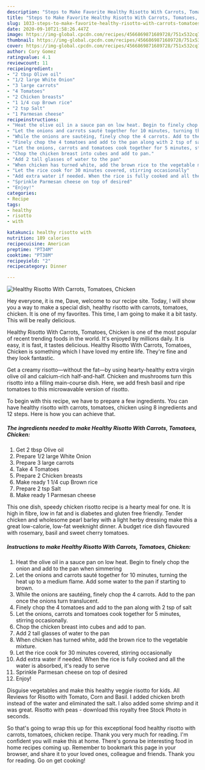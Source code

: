 ```yaml
---
description: "Steps to Make Favorite Healthy Risotto With Carrots, Tomatoes, Chicken"
title: "Steps to Make Favorite Healthy Risotto With Carrots, Tomatoes, Chicken"
slug: 1033-steps-to-make-favorite-healthy-risotto-with-carrots-tomatoes-chicken
date: 2020-09-10T21:58:26.447Z
image: https://img-global.cpcdn.com/recipes/4566869871689728/751x532cq70/healthy-risotto-with-carrots-tomatoes-chicken-recipe-main-photo.jpg
thumbnail: https://img-global.cpcdn.com/recipes/4566869871689728/751x532cq70/healthy-risotto-with-carrots-tomatoes-chicken-recipe-main-photo.jpg
cover: https://img-global.cpcdn.com/recipes/4566869871689728/751x532cq70/healthy-risotto-with-carrots-tomatoes-chicken-recipe-main-photo.jpg
author: Cory Gomez
ratingvalue: 4.1
reviewcount: 11
recipeingredient:
- "2 tbsp Olive oil"
- "1/2 large White Onion"
- "3 large carrots"
- "4 Tomatoes"
- "2 Chicken breasts"
- "1 1/4 cup Brown rice"
- "2 tsp Salt"
- "1 Parmesan cheese"
recipeinstructions:
- "Heat the olive oil in a sauce pan on low heat. Begin to finely chop the onion and add to the pan when simmering"
- "Let the onions and carrots sauté together for 10 minutes, turning the heat up to a medium flame. Add some water to the pan if starting to brown."
- "While the onions are sautéing, finely chop the 4 carrots. Add to the pan once the onions turn translucent."
- "Finely chop the 4 tomatoes and add to the pan along with 2 tsp of salt"
- "Let the onions, carrots and tomatoes cook together for 5 minutes, stirring occasionally."
- "Chop the chicken breast into cubes and add to pan."
- "Add 2 tall glasses of water to the pan"
- "When chicken has turned white, add the brown rice to the vegetable mixture."
- "Let the rice cook for 30 minutes covered, stirring occasionally"
- "Add extra water if needed. When the rice is fully cooked and all the water is absorbed, it&#39;s ready to serve"
- "Sprinkle Parmesan cheese on top of desired"
- "Enjoy!"
categories:
- Recipe
tags:
- healthy
- risotto
- with

katakunci: healthy risotto with 
nutrition: 189 calories
recipecuisine: American
preptime: "PT34M"
cooktime: "PT38M"
recipeyield: "2"
recipecategory: Dinner

---
```



![Healthy Risotto With Carrots, Tomatoes, Chicken](https://img-global.cpcdn.com/recipes/4566869871689728/751x532cq70/healthy-risotto-with-carrots-tomatoes-chicken-recipe-main-photo.jpg)

Hey everyone, it is me, Dave, welcome to our recipe site. Today, I will show you a way to make a special dish, healthy risotto with carrots, tomatoes, chicken. It is one of my favorites. This time, I am going to make it a bit tasty. This will be really delicious.

Healthy Risotto With Carrots, Tomatoes, Chicken is one of the most popular of recent trending foods in the world. It's enjoyed by millions daily. It is easy, it is fast, it tastes delicious. Healthy Risotto With Carrots, Tomatoes, Chicken is something which I have loved my entire life. They're fine and they look fantastic.

Get a creamy risotto—without the fat—by using hearty-healthy extra virgin olive oil and calcium-rich half-and-half. Chicken and mushrooms turn this risotto into a filling main-course dish. Here, we add fresh basil and ripe tomatoes to this microwavable version of risotto.


To begin with this recipe, we have to prepare a few ingredients. You can have healthy risotto with carrots, tomatoes, chicken using 8 ingredients and 12 steps. Here is how you can achieve that.

<!--inarticleads1-->

##### The ingredients needed to make Healthy Risotto With Carrots, Tomatoes, Chicken:

1. Get 2 tbsp Olive oil
1. Prepare 1/2 large White Onion
1. Prepare 3 large carrots
1. Take 4 Tomatoes
1. Prepare 2 Chicken breasts
1. Make ready 1 1/4 cup Brown rice
1. Prepare 2 tsp Salt
1. Make ready 1 Parmesan cheese


This one dish, speedy chicken risotto recipe is a hearty meal for one. It is high in fibre, low in fat and is diabetes and gluten free friendly. Tender chicken and wholesome pearl barley with a light herby dressing make this a great low-calorie, low-fat weeknight dinner. A budget rice dish flavoured with rosemary, basil and sweet cherry tomatoes. 

<!--inarticleads2-->

##### Instructions to make Healthy Risotto With Carrots, Tomatoes, Chicken:

1. Heat the olive oil in a sauce pan on low heat. Begin to finely chop the onion and add to the pan when simmering
1. Let the onions and carrots sauté together for 10 minutes, turning the heat up to a medium flame. Add some water to the pan if starting to brown.
1. While the onions are sautéing, finely chop the 4 carrots. Add to the pan once the onions turn translucent.
1. Finely chop the 4 tomatoes and add to the pan along with 2 tsp of salt
1. Let the onions, carrots and tomatoes cook together for 5 minutes, stirring occasionally.
1. Chop the chicken breast into cubes and add to pan.
1. Add 2 tall glasses of water to the pan
1. When chicken has turned white, add the brown rice to the vegetable mixture.
1. Let the rice cook for 30 minutes covered, stirring occasionally
1. Add extra water if needed. When the rice is fully cooked and all the water is absorbed, it&#39;s ready to serve
1. Sprinkle Parmesan cheese on top of desired
1. Enjoy!


Disguise vegetables and make this healthy veggie risotto for kids. All Reviews for Risotto with Tomato, Corn and Basil. I added chicken broth instead of the water and eliminated the salt. I also added some shrimp and it was great. Risotto with peas - download this royalty free Stock Photo in seconds. 

So that's going to wrap this up for this exceptional food healthy risotto with carrots, tomatoes, chicken recipe. Thank you very much for reading. I'm confident you will make this at home. There's gonna be interesting food in home recipes coming up. Remember to bookmark this page in your browser, and share it to your loved ones, colleague and friends. Thank you for reading. Go on get cooking!
